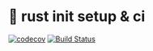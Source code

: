 # 🦀 rust init setup & ci

[![codecov](https://codecov.io/gh/ben1009/init-conf/branch/master/graph/badge.svg)](https://codecov.io/gh/ben1009/init-conf)
[![Build Status](https://github.com/ben1009/init-conf/workflows/check/badge.svg)](https://github.com/ben1009/init-conf/actions?query=workflow:check)
